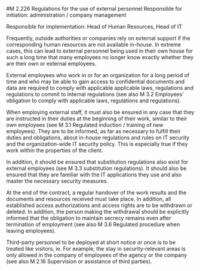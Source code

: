 #M 2.226 Regulations for the use of external personnel
Responsible for initiation: administration / company management

Responsible for implementation: Head of Human Resources, Head of IT

Frequently, outside authorities or companies rely on external support if the corresponding human resources are not available in-house. In extreme cases, this can lead to external personnel being used in their own house for such a long time that many employees no longer know exactly whether they are their own or external employees.

External employees who work in or for an organization for a long period of time and who may be able to gain access to confidential documents and data are required to comply with applicable applicable laws, regulations and regulations to commit to internal regulations (see also M 3.2 Employees' obligation to comply with applicable laws, regulations and regulations).

When employing external staff, it must also be ensured in any case that they are instructed in their duties at the beginning of their work, similar to their own employees (see M 3.1 Regulated induction / training of new employees). They are to be informed, as far as necessary to fulfill their duties and obligations, about in-house regulations and rules on IT security and the organization-wide IT security policy. This is especially true if they work within the properties of the client.

In addition, it should be ensured that substitution regulations also exist for external employees (see M 3.3 substitution regulations). It should also be ensured that they are familiar with the IT applications they use and also master the necessary security measures.

At the end of the contract, a regular handover of the work results and the documents and resources received must take place. In addition, all established access authorizations and access rights are to be withdrawn or deleted. In addition, the person making the withdrawal should be explicitly informed that the obligation to maintain secrecy remains even after termination of employment (see also M 3.6 Regulated procedure when leaving employees).

Third-party personnel to be deployed at short notice or once is to be treated like visitors, ie. For example, the stay in security-relevant areas is only allowed in the company of employees of the agency or the company (see also M 2.16 Supervision or assistance of third parties).



